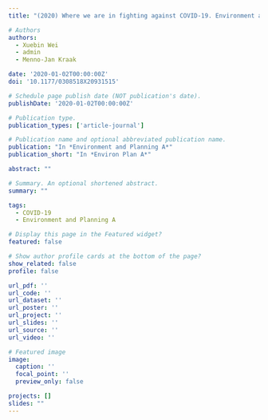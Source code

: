 ```yaml
---
title: "(2020) Where we are in fighting against COVID-19. Environment and Planning A, 52(8), pp. 1483-1486"

# Authors
authors:
  - Xuebin Wei
  - admin
  - Menno-Jan Kraak

date: '2020-01-02T00:00:00Z'
doi: '10.1177/0308518X20931515'

# Schedule page publish date (NOT publication's date).
publishDate: '2020-01-02T00:00:00Z'

# Publication type.
publication_types: ['article-journal']

# Publication name and optional abbreviated publication name.
publication: "In *Environment and Planning A*"
publication_short: "In *Environ Plan A*"

abstract: ""

# Summary. An optional shortened abstract.
summary: ""

tags:
  - COVID-19
  - Environment and Planning A

# Display this page in the Featured widget?
featured: false

# Show author profile cards at the bottom of the page?
show_related: false
profile: false

url_pdf: ''
url_code: ''
url_dataset: ''
url_poster: ''
url_project: ''
url_slides: ''
url_source: ''
url_video: ''

# Featured image
image:
  caption: ''
  focal_point: ''
  preview_only: false

projects: []
slides: ""
---
```

